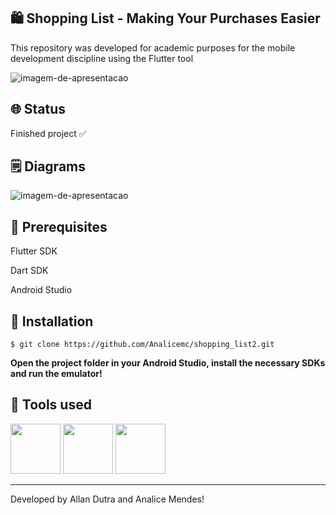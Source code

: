 ## 🛍️ Shopping List - Making Your Purchases Easier
<p>This repository was developed for academic purposes for the mobile development discipline using the Flutter tool</p>

![imagem-de-apresentacao](https://ik.imagekit.io/ghmg33v8b/projects/shopping-list/shopping-list_K0Dd74gQF.png?updatedAt=1702047998292)

## 🌐 Status
<p>Finished project ✅</p>

## 🗒️ Diagrams

![imagem-de-apresentacao](https://ik.imagekit.io/ghmg33v8b/projects/shopping-list/shopping-list-diagrams_AjloStECV.png?updatedAt=1702049146566)</p>

## 🧰 Prerequisites
<p>Flutter SDK</p>

<p>Dart SDK</p>

<p>Android Studio</p>

## 🔧 Installation
`$ git clone https://github.com/Analicemc/shopping_list2.git`

<strong>Open the project folder in your Android Studio, install the necessary SDKs and run the emulator!</strong>

## 🔨 Tools used

<div>
<img src="https://cdn.jsdelivr.net/gh/devicons/devicon/icons/flutter/flutter-original.svg" width="80" /> 
<img src="https://cdn.jsdelivr.net/gh/devicons/devicon/icons/dart/dart-original.svg" width="80" />
<img src="https://cdn.jsdelivr.net/gh/devicons/devicon/icons/androidstudio/androidstudio-original.svg" width="80" />
</div>

<hr>

Developed by Allan Dutra and Analice Mendes!
